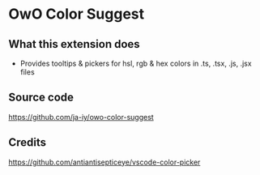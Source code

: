 # OwO Color Suggest



## What this extension does

* Provides tooltips & pickers for hsl, rgb & hex colors in .ts, .tsx, .js, .jsx files


## Source code
https://github.com/ja-iy/owo-color-suggest


## Credits
https://github.com/antiantisepticeye/vscode-color-picker